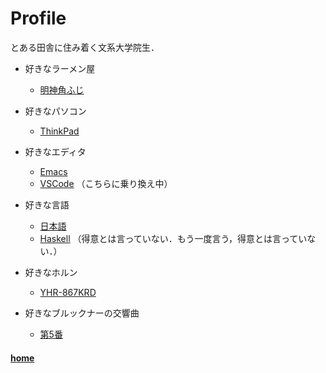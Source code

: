 # Profile

とある田舎に住み着く文系大学院生．

- 好きなラーメン屋  

  - [明神角ふじ](https://ramendb.supleks.jp/s/3604.html)

- 好きなパソコン

  - [ThinkPad](https://www.lenovo.com/jp/ja/think/)

- 好きなエディタ

  - [Emacs](https://www.gnu.org/software/emacs/)
  - [VSCode](https://code.visualstudio.com/) （こちらに乗り換え中）

- 好きな言語
  - [日本語](https://ja.wikipedia.org/wiki/%E6%97%A5%E6%9C%AC%E8%AA%9E)
  - [Haskell](https://www.haskell.org/) （得意とは言っていない．もう一度言う，得意とは言っていない．）

- 好きなホルン
  - [YHR-867KRD](https://jp.yamaha.com/products/musical_instruments/winds/frenchhorns/yhr-867krd/index.html)

- 好きなブルックナーの交響曲
  - [第5番](https://open.spotify.com/album/6zKGgYFoh6A4lRMhth5XG0?si=MRTP9mOtRi2-dvKnqoxq9Q)

#### [home](./)
